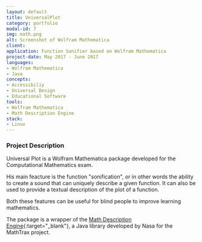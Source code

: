 ```yaml
---
layout: default
title: UniversalPlot
category: portfolio
modal-id: 7
img: math.png
alt: Screenshot of Wolfram Mathematica
client: 
application: Function Sonifier based on Wolfram Mathematica 
project-date: May 2017 - June 2017
languages:
- Wolfram Mathematica
- Java
concepts:
- Accessibiliy
- Universal Design
- Educational Software
tools:
- Wolfram Mathematica
- Math Description Engine
stack:
- Linux
---
```


### Project Description

Universal Plot is a Wolfram Mathematica package developed for the Computational Mathematics exam.


His main feacture is the function "sonification", or in other words the ability to create a sound that can uniquely describe a given function.
It can also be used to provide a textual description of the plot of a function.

Both these features can be useful for blind people to improve learning mathematics.

The package is a wrapper of the [Math Description Engine](https://github.com/benetech/Inactive-Math-Description-Engine){:target="_blank"}, a Java library developed by Nasa for the MathTrax project.